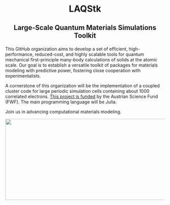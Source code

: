 # <p align="center"> LAQStk </p>

## <p align="center"> Large-Scale Quantum Materials Simulations Toolkit  </p>

<!-- ## About-->

This GitHub organization aims to develop a set of efficient, high-performance, reduced-cost, and highly scalable tools for quantum mechanical first-principle many-body calculations of solids at the atomic scale. Our goal is to establish a versatile toolkit of packages for materials modeling with predictive power, fostering close cooperation with experimentalists.

A cornerstone of this organization will be the implementation of a coupled cluster code for large periodic simulation cells containing about 1000 correlated electrons. [This project is funded](https://pf.fwf.ac.at/en/research-in-practice/project-finder/60015) by the Austrian Science Fund (FWF). The main programming language will be Julia.

Join us in advancing computational materials modeling.

<p align="center"> <img src="https://raw.githubusercontent.com/QMBTK/.github/main/profile/logo/logo2.png" width="640" height="256"> </p>
